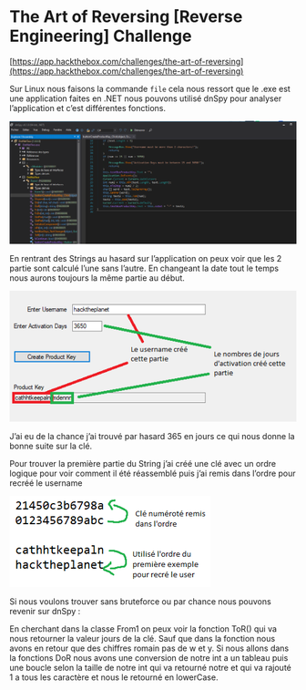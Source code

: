 # The Art of Reversing [Reverse Engineering] Challenge

[https://app.hackthebox.com/challenges/the-art-of-reversing](https://app.hackthebox.com/challenges/the-art-of-reversing)

Sur Linux nous faisons la commande `file` cela nous ressort que le .exe est une application faites en .NET nous pouvons utilisé dnSpy pour analyser l’application et c’est différentes fonctions.

![Untitled](The%20Art%20of%20Reversing%20%5BReverse%20Engineering%5D%20Challen%20477cf423d6924c57a358f849defb0c95/Untitled.png)

En rentrant des Strings au hasard sur l’application on peux voir que les 2 partie sont calculé l’une sans l’autre. En changeant la date tout le temps nous aurons toujours la même partie au début.

![Untitled](The%20Art%20of%20Reversing%20%5BReverse%20Engineering%5D%20Challen%20477cf423d6924c57a358f849defb0c95/Untitled%201.png)

J’ai eu de la chance j’ai trouvé par hasard 365 en jours ce qui nous donne la bonne suite sur la clé.

Pour trouver la première partie du String j’ai créé une clé avec un ordre logique pour voir comment il été réassemblé puis j’ai remis dans l’ordre pour recréé le username

![Untitled](The%20Art%20of%20Reversing%20%5BReverse%20Engineering%5D%20Challen%20477cf423d6924c57a358f849defb0c95/Untitled%202.png)

Si nous voulons trouver sans bruteforce ou par chance nous pouvons revenir sur dnSpy :

En cherchant dans la classe From1 on peux voir la fonction ToR() qui va nous retourner la valeur jours de la clé. Sauf que dans la fonction nous avons en retour que des chiffres romain pas de w et y. Si nous allons dans la fonctions DoR nous avons une conversion de notre int a un tableau puis une boucle selon la taille de notre int qui va retourné notre et qui va rajouté 1 a tous les caractère et nous le retourné en lowerCase.